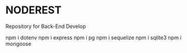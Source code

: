 # NODEREST
Repository for Back-End Develop

npm i dotenv
npm i express
npm i pg
npm i sequelize
npm i sqlite3
npm i mongoose